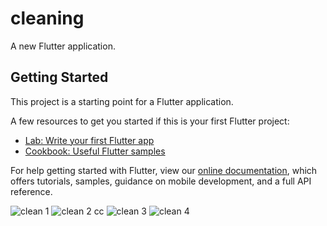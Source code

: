# cleaning

A new Flutter application.

## Getting Started

This project is a starting point for a Flutter application.

A few resources to get you started if this is your first Flutter project:

- [Lab: Write your first Flutter app](https://flutter.dev/docs/get-started/codelab)
- [Cookbook: Useful Flutter samples](https://flutter.dev/docs/cookbook)

For help getting started with Flutter, view our
[online documentation](https://flutter.dev/docs), which offers tutorials,
samples, guidance on mobile development, and a full API reference.

![clean 1](https://user-images.githubusercontent.com/72949361/115629184-2622a980-a302-11eb-9df1-260a0a778abb.jpg)
![clean 2](https://user-images.githubusercontent.com/72949361/115629186-2753d680-a302-11eb-9a4a-3a9da000ac36.jpg)
cc
![clean 3](https://user-images.githubusercontent.com/72949361/115629249-4eaaa380-a302-11eb-9301-2cb1c6c040e8.jpg)
![clean 4](https://user-images.githubusercontent.com/72949361/115629250-4fdbd080-a302-11eb-9204-66836353e819.jpg)


